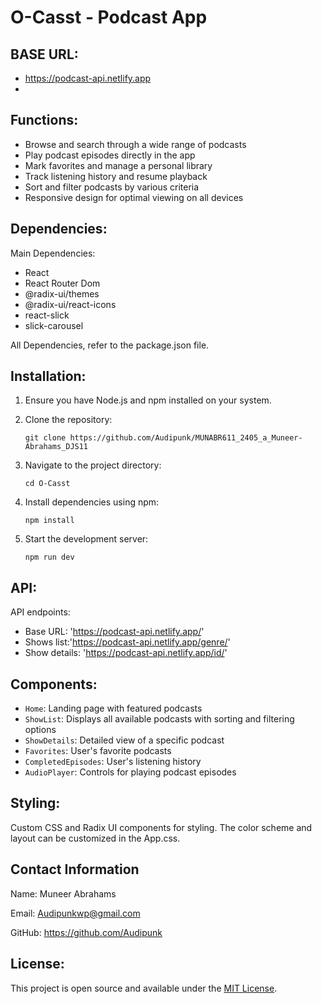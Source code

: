 # O-Casst - Podcast App

## BASE URL:

- https://podcast-api.netlify.app
- 
## Functions:

- Browse and search through a wide range of podcasts
- Play podcast episodes directly in the app
- Mark favorites and manage a personal library
- Track listening history and resume playback
- Sort and filter podcasts by various criteria
- Responsive design for optimal viewing on all devices

## Dependencies:

 Main Dependencies:

- React
- React Router Dom
- @radix-ui/themes
- @radix-ui/react-icons
- react-slick
- slick-carousel

All Dependencies, refer to the package.json file.

## Installation:

1. Ensure you have Node.js and npm installed on your system.

2. Clone the repository:
   ```
   git clone https://github.com/Audipunk/MUNABR611_2405_a_Muneer-Abrahams_DJS11
   ```

3. Navigate to the project directory:
   ```
   cd O-Casst
   ```

4. Install dependencies using npm:
   ```
   npm install
   ```

5. Start the development server:
   ```
   npm run dev
   ```


## API:
API endpoints:

- Base URL: 'https://podcast-api.netlify.app/'
- Shows list:'https://podcast-api.netlify.app/genre/<ID>'
- Show details: 'https://podcast-api.netlify.app/id/<ID>'


## Components:

- `Home`: Landing page with featured podcasts
- `ShowList`: Displays all available podcasts with sorting and filtering options
- `ShowDetails`: Detailed view of a specific podcast
- `Favorites`: User's favorite podcasts
- `CompletedEpisodes`: User's listening history
- `AudioPlayer`: Controls for playing podcast episodes

## Styling:

Custom CSS and Radix UI components for styling. The color scheme and layout can be customized in the App.css.


## Contact Information

 Name: Muneer Abrahams 

 Email: Audipunkwp@gmail.com

 GitHub: https://github.com/Audipunk

## License:

This project is open source and available under the [MIT License](LICENSE).
